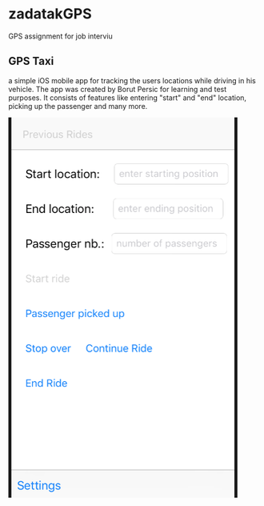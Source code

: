 # zadatakGPS
GPS assignment for job interviu

  ## GPS Taxi
  a simple  iOS mobile app for tracking the users locations while driving in his vehicle. The app was created by Borut Persic for learning   and test   purposes.
  It consists of features like entering "start" and "end" location, picking up the passenger and many more. 
  
  
  ![Example](https://github.com/borut888/zadatakGPS/blob/master/Screen%20Shot%202018-01-21%20at%2015.38.49.png)
